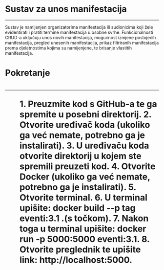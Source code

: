 <h1>Sustav za unos manifestacija</h1>
<hr>
  
<p>Sustav je namijenjen organizatorima manifestacija ili sudionicima koji žele evidentirati i pratiti termine manifestacija u osobne svrhe. Funkcionalnosti CRUD-a uključuju unos novih manifestacija, mogućnost izmjene postojećih manifestacija, pregled unesenih manifestacija, prikaz filtriranih manifestacija prema djelatnostima kojima su namijenjene, te brisanje vlastitih manifestacija.</p>

<h1>Pokretanje<h1/>
<hr>

<p>
<ol>1. Preuzmite kod s GitHub-a te ga spremite u posebni direktorij.
2. Otvorite uređivač koda (ukoliko ga već nemate, potrebno ga je instalirati).
3. U uređivaču koda otvorite direktorij u kojem ste spremili preuzeti kod.
4. Otvorite Docker (ukoliko ga već nemate, potrebno ga je instalirati).
5. Otvorite terminal.
6. U terminal upišite: docker build --p tag eventi:3.1 .(s točkom).
7. Nakon toga u terminal upišite: docker run -p 5000:5000 eventi:3.1.
8. Otvorite preglednik te upišite link: http://localhost:5000.</ol>
</p>


